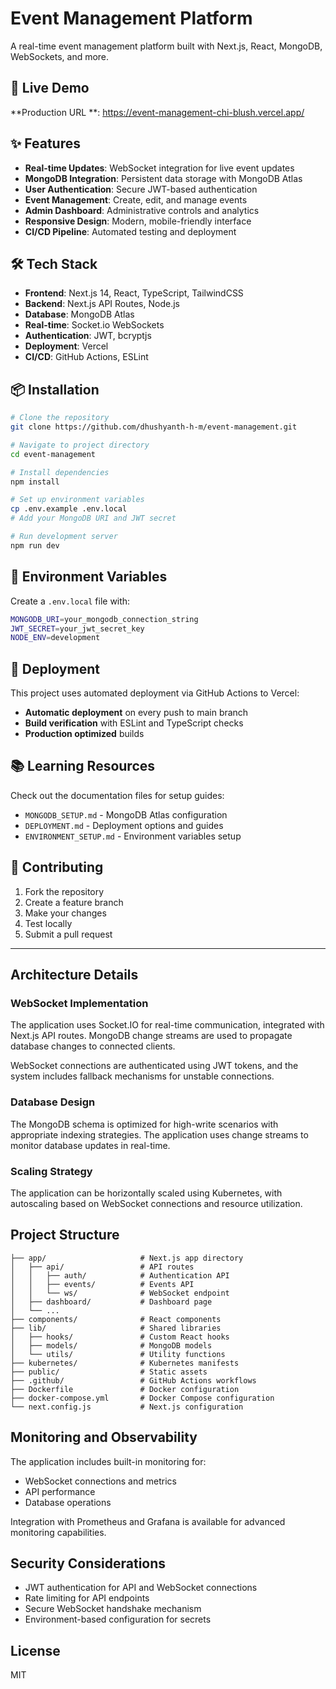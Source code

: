 # Event Management Platform

A real-time event management platform built with Next.js, React, MongoDB, WebSockets, and more.

## 🚀 Live Demo 

**Production URL **: https://event-management-chi-blush.vercel.app/

## ✨ Features



- **Real-time Updates**: WebSocket integration for live event updates
- **MongoDB Integration**: Persistent data storage with MongoDB Atlas
- **User Authentication**: Secure JWT-based authentication
- **Event Management**: Create, edit, and manage events
- **Admin Dashboard**: Administrative controls and analytics
- **Responsive Design**: Modern, mobile-friendly interface
- **CI/CD Pipeline**: Automated testing and deployment

## 🛠 Tech Stack

- **Frontend**: Next.js 14, React, TypeScript, TailwindCSS
- **Backend**: Next.js API Routes, Node.js
- **Database**: MongoDB Atlas
- **Real-time**: Socket.io WebSockets
- **Authentication**: JWT, bcryptjs
- **Deployment**: Vercel
- **CI/CD**: GitHub Actions, ESLint

## 📦 Installation

```bash
# Clone the repository
git clone https://github.com/dhushyanth-h-m/event-management.git

# Navigate to project directory
cd event-management

# Install dependencies
npm install

# Set up environment variables
cp .env.example .env.local
# Add your MongoDB URI and JWT secret

# Run development server
npm run dev
```

## 🔧 Environment Variables

Create a `.env.local` file with:

```bash
MONGODB_URI=your_mongodb_connection_string
JWT_SECRET=your_jwt_secret_key
NODE_ENV=development
```

## 🚀 Deployment

This project uses automated deployment via GitHub Actions to Vercel:

- **Automatic deployment** on every push to main branch
- **Build verification** with ESLint and TypeScript checks
- **Production optimized** builds

## 📚 Learning Resources

Check out the documentation files for setup guides:
- `MONGODB_SETUP.md` - MongoDB Atlas configuration
- `DEPLOYMENT.md` - Deployment options and guides
- `ENVIRONMENT_SETUP.md` - Environment variables setup

## 🤝 Contributing

1. Fork the repository
2. Create a feature branch
3. Make your changes
4. Test locally
5. Submit a pull request

---

## Architecture Details

### WebSocket Implementation

The application uses Socket.IO for real-time communication, integrated with Next.js API routes. MongoDB change streams are used to propagate database changes to connected clients.

WebSocket connections are authenticated using JWT tokens, and the system includes fallback mechanisms for unstable connections.

### Database Design

The MongoDB schema is optimized for high-write scenarios with appropriate indexing strategies. The application uses change streams to monitor database updates in real-time.

### Scaling Strategy

The application can be horizontally scaled using Kubernetes, with autoscaling based on WebSocket connections and resource utilization.

## Project Structure

```
├── app/                     # Next.js app directory
│   ├── api/                 # API routes
│   │   ├── auth/            # Authentication API
│   │   ├── events/          # Events API
│   │   └── ws/              # WebSocket endpoint
│   ├── dashboard/           # Dashboard page
│   └── ...
├── components/              # React components
├── lib/                     # Shared libraries
│   ├── hooks/               # Custom React hooks
│   ├── models/              # MongoDB models
│   └── utils/               # Utility functions
├── kubernetes/              # Kubernetes manifests
├── public/                  # Static assets
├── .github/                 # GitHub Actions workflows
├── Dockerfile               # Docker configuration
├── docker-compose.yml       # Docker Compose configuration
└── next.config.js           # Next.js configuration
```

## Monitoring and Observability

The application includes built-in monitoring for:

- WebSocket connections and metrics
- API performance
- Database operations

Integration with Prometheus and Grafana is available for advanced monitoring capabilities.

## Security Considerations

- JWT authentication for API and WebSocket connections
- Rate limiting for API endpoints
- Secure WebSocket handshake mechanism
- Environment-based configuration for secrets

## License

MIT 